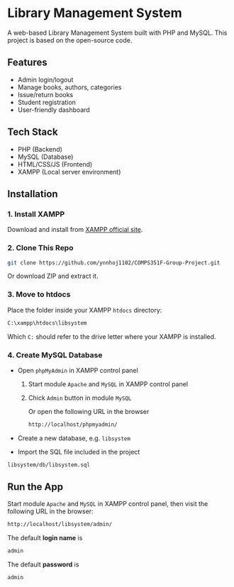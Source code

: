 # Library Management System

A web-based Library Management System built with PHP and MySQL. This project is based on the open-source code.

## Features

- Admin login/logout
- Manage books, authors, categories
- Issue/return books
- Student registration
- User-friendly dashboard

## Tech Stack

- PHP (Backend)
- MySQL (Database)
- HTML/CSS/JS (Frontend)
- XAMPP (Local server environment)

## Installation

### 1. Install XAMPP

Download and install from [XAMPP official site](https://www.apachefriends.org/index.html).

### 2. Clone This Repo

```bash
git clone https://github.com/ynnhoj1102/COMPS351F-Group-Project.git
```

Or download ZIP and extract it.

### 3. Move to htdocs

Place the folder inside your XAMPP `htdocs` directory:
```bash
C:\xampp\htdocs\libsystem
```
Which `C:` should refer to the drive letter where your XAMPP is installed.

### 4. Create MySQL Database

- Open `phpMyAdmin` in XAMPP control panel
    1. Start module `Apache` and `MySQL` in XAMPP control panel
    2. Chick `Admin` button in module `MySQL`
       
       Or open the following URL in the browser
       ```bash
       http://localhost/phpmyadmin/
       ```
       
- Create a new database, e.g. `libsystem`

- Import the SQL file included in the project
```bash
libsystem/db/libsystem.sql
```

## Run the App

Start module `Apache` and `MySQL` in XAMPP control panel, then visit the following URL in the browser:
```bash
http://localhost/libsystem/admin/
```
The default **login name** is
```bash
admin
```
The default **password** is 
```bash
admin
```

